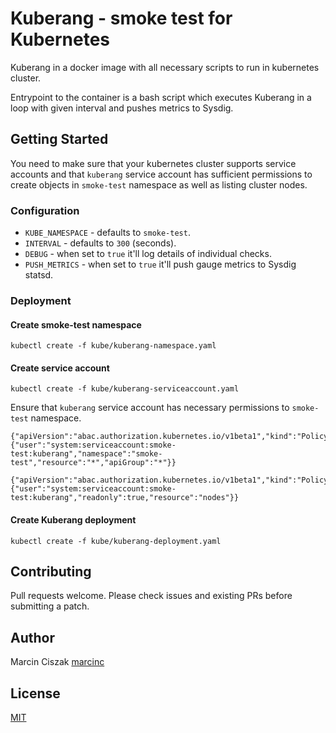 # Kuberang - smoke test for Kubernetes

Kuberang in a docker image with all necessary scripts to run in
kubernetes cluster.

Entrypoint to the container is a bash script which executes Kuberang in a loop with given interval and pushes metrics to Sysdig.

## Getting Started

You need to make sure that your kubernetes cluster supports service accounts and 
that `kuberang` service account has sufficient permissions to create objects in `smoke-test` namespace as well as listing cluster nodes.

### Configuration

* `KUBE_NAMESPACE` - defaults to `smoke-test`.
* `INTERVAL` - defaults to `300` (seconds).
* `DEBUG` - when set to `true` it'll log details of individual checks.
* `PUSH_METRICS` - when set to `true` it'll push gauge metrics to Sysdig statsd.

### Deployment

#### Create smoke-test namespace

```
kubectl create -f kube/kuberang-namespace.yaml
``` 

#### Create service account

```
kubectl create -f kube/kuberang-serviceaccount.yaml
```

Ensure that `kuberang` service account has necessary permissions to `smoke-test` namespace.

```
{"apiVersion":"abac.authorization.kubernetes.io/v1beta1","kind":"Policy","spec":{"user":"system:serviceaccount:smoke-test:kuberang","namespace":"smoke-test","resource":"*","apiGroup":"*"}}

{"apiVersion":"abac.authorization.kubernetes.io/v1beta1","kind":"Policy","spec":{"user":"system:serviceaccount:smoke-test:kuberang","readonly":true,"resource":"nodes"}}
```

#### Create Kuberang deployment

```
kubectl create -f kube/kuberang-deployment.yaml
```

## Contributing

Pull requests welcome. Please check issues and existing PRs before submitting a patch.

## Author

Marcin Ciszak [marcinc](https://github.com/marcinc)

## License

[MIT](LICENSE)
